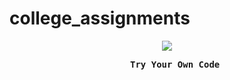 # college_assignments

<p align = "center">
  <img src="https://github.com/atanu3000/college_assignments_python/blob/main/assets/image_2.png">
</p>
<p><pre align="center">
    <strong> Try Your Own Code <strong> </p>
